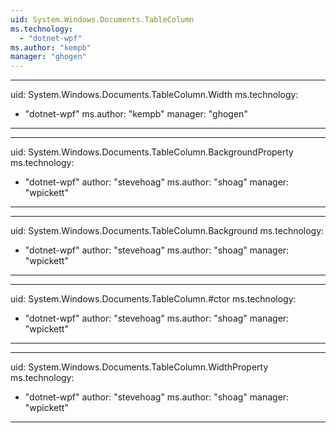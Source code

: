 ```yaml
---
uid: System.Windows.Documents.TableColumn
ms.technology: 
  - "dotnet-wpf"
ms.author: "kempb"
manager: "ghogen"
---
```


---
uid: System.Windows.Documents.TableColumn.Width
ms.technology: 
  - "dotnet-wpf"
ms.author: "kempb"
manager: "ghogen"
---

---
uid: System.Windows.Documents.TableColumn.BackgroundProperty
ms.technology: 
  - "dotnet-wpf"
author: "stevehoag"
ms.author: "shoag"
manager: "wpickett"
---

---
uid: System.Windows.Documents.TableColumn.Background
ms.technology: 
  - "dotnet-wpf"
author: "stevehoag"
ms.author: "shoag"
manager: "wpickett"
---

---
uid: System.Windows.Documents.TableColumn.#ctor
ms.technology: 
  - "dotnet-wpf"
author: "stevehoag"
ms.author: "shoag"
manager: "wpickett"
---

---
uid: System.Windows.Documents.TableColumn.WidthProperty
ms.technology: 
  - "dotnet-wpf"
author: "stevehoag"
ms.author: "shoag"
manager: "wpickett"
---
